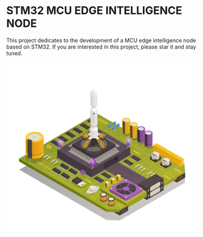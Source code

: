 # STM32 MCU EDGE INTELLIGENCE NODE
This project dedicates to the development of a MCU edge intelligence node based on STM32. If you are interested in this project, please star it and stay tuned.

![cover](cover.jpg)

